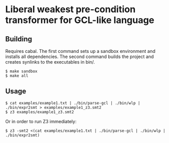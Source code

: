 # Liberal weakest pre-condition transformer for GCL-like language

## Building

Requires cabal. The first command sets up a sandbox environment and installs all dependencies. The second command builds the project and creates synlinks to the executables in bin/.

    $ make sandbox
    $ make all

## Usage

    $ cat examples/example1.txt | ./bin/parse-gcl | ./bin/wlp | ./bin/expr2smt > examples/example1_z3.smt2
    $ z3 examples/example1_z3.smt2

Or in order to run Z3 immediately:

    $ z3 -smt2 <(cat examples/example1.txt | ./bin/parse-gcl | ./bin/wlp | ./bin/expr2smt)
